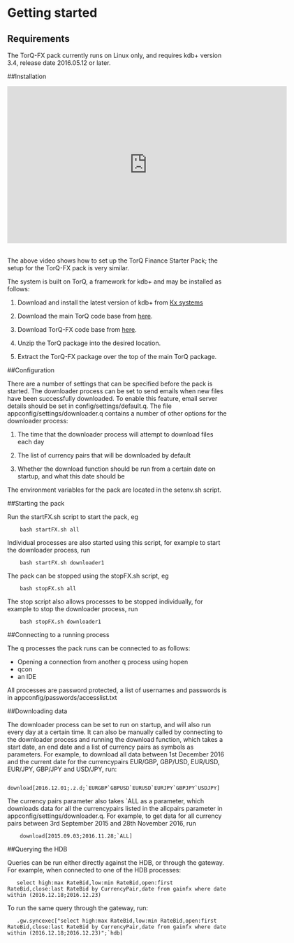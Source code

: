 Getting started
===============

Requirements
------------

The TorQ-FX pack currently runs on Linux only, and requires kdb+ version 3.4, release date 2016.05.12 or later.

##Installation

<div style="width:640px; height:360px; margin: 0 auto;">
<iframe src="https://player.vimeo.com/video/184552498" width="640" height="360" frameborder="0" webkitallowfullscreen mozallowfullscreen allowfullscreen></iframe>
</div>

</br>

The above video shows how to set up the TorQ Finance Starter Pack; the setup for the TorQ-FX pack is very similar.

The system is built on TorQ, a framework for kdb+ and may be installed as follows:

1.  Download and install the latest version of kdb+ from [Kx systems](http://kx.com) 

2.  Download the main TorQ code base from [here](https://github.com/AquaQAnalytics/TorQ.git).

3.  Download TorQ-FX code base from [here](https://github.com/AquaQAnalytics/TorQ-FX.git).

4.  Unzip the TorQ package into the desired location.

5.  Extract the TorQ-FX package over the top of the main TorQ
    package.

##Configuration

There are a number of settings that can be specified before the pack is started.
The downloader process can be set to send emails when new files have been successfully downloaded. To enable this feature, email server details should be set in config/settings/default.q.
The file appconfig/settings/downloader.q contains a number of other options for the downloader process:

1. The time that the downloader process will attempt to download files each day

2. The list of currency pairs that will be downloaded by default

3. Whether the download function should be run from a certain date on startup, and what this date should be

The environment variables for the pack are located in the setenv.sh script.

##Starting the pack

Run the startFX.sh script to start the pack, eg

        bash startFX.sh all

Individual processes are also started using this script, for example to start the downloader process, run

        bash startFX.sh downloader1

The pack can be stopped using the stopFX.sh script, eg

        bash stopFX.sh all

The stop script also allows processes to be stopped individually, for example to stop the downloader process, run

        bash stopFX.sh downloader1

##Connecting to a running process

The q processes the pack runs can be connected to as follows:

-   Opening a connection from another q process using hopen
-   qcon
-   an IDE

All processes are password protected, a list of usernames and passwords is in appconfig/passwords/accesslist.txt

##Downloading data

The downloader process can be set to run on startup, and will also run every day at a certain time. It can also be manually called by connecting to the downloader process and running the download function, which takes a start date, an end date and a list of currency pairs as symbols as parameters.
For example, to download all data between 1st December 2016 and the current date for the currencypairs EUR/GBP, GBP/USD, EUR/USD, EUR/JPY, GBP/JPY and USD/JPY, run:

        download[2016.12.01;.z.d;`EURGBP`GBPUSD`EURUSD`EURJPY`GBPJPY`USDJPY]

The currency pairs parameter also takes `ALL as a parameter, which downloads data for all the currencypairs listed in the allcpairs parameter in appconfig/settings/downloader.q. For example, to get data for all currency pairs between 3rd September 2015 and 28th November 2016, run

        download[2015.09.03;2016.11.28;`ALL]

##Querying the HDB

Queries can be run either directly against the HDB, or through the gateway.
For example, when connected to one of the HDB processes:

       select high:max RateBid,low:min RateBid,open:first RateBid,close:last RateBid by CurrencyPair,date from gainfx where date within (2016.12.18;2016.12.23)

To run the same query through the gateway, run:

       .gw.syncexec["select high:max RateBid,low:min RateBid,open:first RateBid,close:last RateBid by CurrencyPair,date from gainfx where date within (2016.12.18;2016.12.23)";`hdb]

